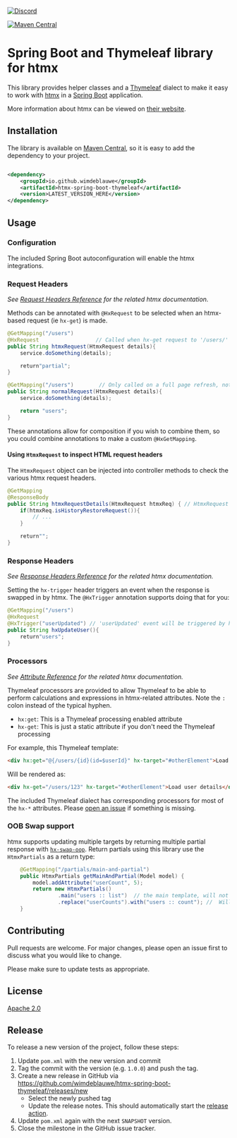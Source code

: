 [![Discord](https://img.shields.io/discord/725789699527933952)](https://htmx.org/discord)

[![Maven Central](https://maven-badges.herokuapp.com/maven-central/io.github.wimdeblauwe/htmx-spring-boot-thymeleaf/badge.svg)](https://maven-badges.herokuapp.com/maven-central/io.github.wimdeblauwe/htmx-spring-boot-thymeleaf)

# Spring Boot and Thymeleaf library for htmx

This library provides helper classes and a [Thymeleaf](https://www.thymeleaf.org/) dialect
to make it easy to work with [htmx](https://htmx.org/)
in a [Spring Boot](https://spring.io/projects/spring-boot) application.

More information about htmx can be viewed on [their website](https://htmx.org/).

## Installation

The library is available
on [Maven Central](https://mvnrepository.com/artifact/io.github.wimdeblauwe/htmx-spring-boot-thymeleaf),
so it is easy to add the dependency to your project.

```xml

<dependency>
    <groupId>io.github.wimdeblauwe</groupId>
    <artifactId>htmx-spring-boot-thymeleaf</artifactId>
    <version>LATEST_VERSION_HERE</version>
</dependency>
```

## Usage

### Configuration

The included Spring Boot autoconfiguration will enable the htmx integrations.

### Request Headers

_See [Request Headers Reference](https://htmx.org/reference/#request_headers) for the related htmx documentation._

Methods can be annotated with `@HxRequest` to be selected when an htmx-based request (ie `hx-get`) is made.

```java
@GetMapping("/users")
@HxRequest                  // Called when hx-get request to '/users/' is made 
public String htmxRequest(HtmxRequest details){
    service.doSomething(details);

    return"partial";
}

@GetMapping("/users")        // Only called on a full page refresh, not an htmx request
public String normalRequest(HtmxRequest details){
    service.doSomething(details);

    return "users";
}
```

These annotations allow for composition if you wish to combine them,
so you could combine annotations to make a custom `@HxGetMapping`.

#### Using `HtmxRequest` to inspect HTML request headers

The `HtmxRequest` object can be injected into controller methods to check the various htmx request headers.

```java
@GetMapping
@ResponseBody
public String htmxRequestDetails(HtmxRequest htmxReq) { // HtmxRequest is injected
    if(htmxReq.isHistoryRestoreRequest()){
        // ...
    }

    return"";
}
```

### Response Headers

_See [Response Headers Reference](https://htmx.org/reference/#response_headers) for the related htmx documentation._

Setting the `hx-trigger` header triggers an event when the response is swapped in by htmx.
The `@HxTrigger` annotation supports doing that for you:

```java
@GetMapping("/users")
@HxRequest
@HxTrigger("userUpdated") // 'userUpdated' event will be triggered by htmx
public String hxUpdateUser(){
    return"users";
}
```

### Processors

_See [Attribute Reference](https://htmx.org/reference/#attributes) for the related htmx documentation._

Thymeleaf processors are provided to allow Thymeleaf to be able to perform calculations and expressions
in htmx-related attributes.
Note the `:` colon instead of the typical hyphen.

- `hx:get`: This is a Thymeleaf processing enabled attribute
- `hx-get`: This is just a static attribute if you don't need the Thymeleaf processing

For example, this Thymeleaf template:

```html
<div hx:get="@{/users/{id}(id=$userId}" hx-target="#otherElement">Load user details</div>
```

Will be rendered as:

```html
<div hx-get="/users/123" hx-target="#otherElement">Load user details</div>
```

The included Thymeleaf dialect has corresponding processors for most of the `hx-*` attributes.
Please [open an issue](https://github.com/wimdeblauwe/htmx-spring-boot-thymeleaf/issues) if something is missing.

### OOB Swap support
htmx supports updating multiple targets by returning multiple partial response with 
[`hx-swap-oop`](https://htmx.org/docs/#oob_swaps). Return partials using this library use the `HtmxPartials` as a return type:

```java
    @GetMapping("/partials/main-and-partial")
    public HtmxPartials getMainAndPartial(Model model) {
        model.addAttribute("userCount", 5);
        return new HtmxPartials()
                .main("users :: list")  // the main template, will not include an hx-swap-oob attribute
                .replace("userCounts").with("users :: count"); //  Will wrap the template with <div id="userCounts" hx-swap-oob="true"> 
    }
```

## Contributing

Pull requests are welcome. For major changes, please open an issue first to discuss what you would like to change.

Please make sure to update tests as appropriate.

## License

[Apache 2.0](https://choosealicense.com/licenses/apache-2.0/)

## Release

To release a new version of the project, follow these steps:

1. Update `pom.xml` with the new version and commit
2. Tag the commit with the version (e.g. `1.0.0`) and push the tag.
3. Create a new release in GitHub via https://github.com/wimdeblauwe/htmx-spring-boot-thymeleaf/releases/new
   - Select the newly pushed tag
   - Update the release notes. This should automatically start
     the [release action](https://github.com/wimdeblauwe/htmx-spring-boot-thymeleaf/actions).
4. Update `pom.xml` again with the next `SNAPSHOT` version.
5. Close the milestone in the GitHub issue tracker.
